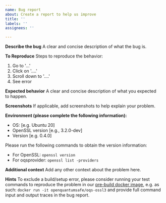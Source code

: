 ```yaml
---
name: Bug report
about: Create a report to help us improve
title: ''
labels: ''
assignees: ''

---
```


**Describe the bug**
A clear and concise description of what the bug is.

**To Reproduce**
Steps to reproduce the behavior:
1. Go to '...'
2. Click on '....'
3. Scroll down to '....'
4. See error

**Expected behavior**
A clear and concise description of what you expected to happen.

**Screenshots**
If applicable, add screenshots to help explain your problem.

**Environment (please complete the following information):**
 - OS: [e.g. Ubuntu 20]
 - OpenSSL version [e.g., 3.2.0-dev]
 - Version [e.g. 0.4.0]

Please run the following commands to obtain the version information:
 - For OpenSSL: `openssl version` 
 - For oqsprovider: `openssl list -providers`

**Additional context**
Add any other context about the problem here.

**Hints**
To exclude a build/setup error, please consider running your test
commands to reproduce the problem in our [pre-build docker image](https://hub.docker.com/repository/docker/openquantumsafe/oqs-ossl3/general),
e.g. as such: `docker run -it openquantumsafe/oqs-ossl3` and
provide full command input and output traces in the bug report.


